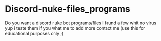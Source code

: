 # Discord-nuke-files_programs
Do you want a discord nuke bot programs/files
I faund a few whit no virus yup i teste them
if you what me to add more contact me
(use this for educational purposes only ;)
